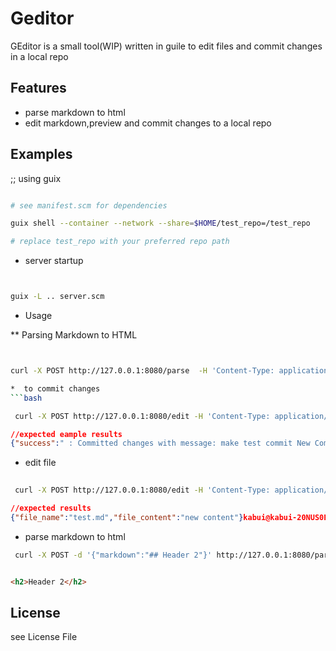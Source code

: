 
# Geditor

GEditor  is a  small tool(WIP) written in guile to edit files and commit changes in a local repo 

## Features

* parse markdown to html
* edit markdown,preview and commit changes to a local repo



## Examples

;; using guix 

```bash

# see manifest.scm for dependencies

guix shell --container --network --share=$HOME/test_repo=/test_repo

# replace test_repo with your preferred repo path


```


* server startup

``` bash


guix -L .. server.scm

```

* Usage

** Parsing Markdown to HTML


```bash


curl -X POST http://127.0.0.1:8080/parse  -H 'Content-Type: application/json' -d '{"markdown":"## Header 2"}'

```
```bash
*  to commit changes
```bash

 curl -X POST http://127.0.0.1:8080/edit -H 'Content-Type: application/json' -d '{"msg":"make test commit","filename":"test.md","repo":"/test_repo","filename":"test.md","content":"new content"}'

```


```json
//expected eample results
{"success":" : Committed changes with message: make test commit New Commit SHA: 6e47001cb9b596cda8c5a97fbd257b811867f983"}

```

* edit file

```bash
 
 curl -X POST http://127.0.0.1:8080/edit -H 'Content-Type: application/json' -d '{"repo":"/test_repo","filename":"test.md"}'


```

```json
//expected results
{"file_name":"test.md","file_content":"new content"}kabui@kabui-20NUS0EB00:~$ 

```

* parse markdown to html

```bash
 curl -X POST -d '{"markdown":"## Header 2"}' http://127.0.0.1:8080/parse

```

```html

<h2>Header 2</h2>
```
## License
see License File


